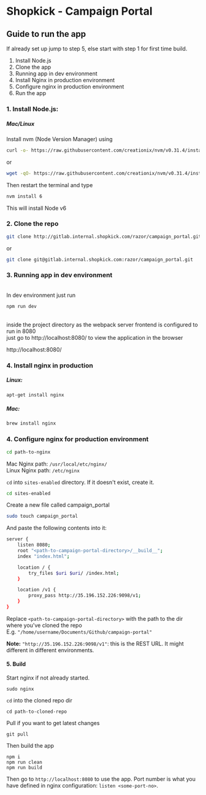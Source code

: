 
# Shopkick - Campaign Portal

## Guide to run the app

If already set up jump to step 5, else start with step 1 for first time build.

1. Install Node.js
2. Clone the app
3. Running app in dev environment
4. Install Nginx in production environment
5. Configure nginx in production environment
6. Run the app

### 1. Install Node.js:

##### Mac/Linux

Install nvm (Node Version Manager) using

```sh
curl -o- https://raw.githubusercontent.com/creationix/nvm/v0.31.4/install.sh | bash
```
or <br/>
```sh
wget -qO- https://raw.githubusercontent.com/creationix/nvm/v0.31.4/install.sh | bash
```

Then restart the terminal and type
```sh
nvm install 6
```

This will install Node v6

### 2. Clone the repo
```sh
git clone http://gitlab.internal.shopkick.com/razor/campaign_portal.git
```
or <br />
```sh
git clone git@gitlab.internal.shopkick.com:razor/campaign_portal.git

```

### 3. Running app in dev environment
<br/>
In dev environment just run

```sh
npm run dev
```

<br/>
inside the project directory as the webpack server frontend is configured to run in 8080

<br/>
just go to http://localhost:8080/ to view the application in the browser

http://localhost:8080/

### 4. Install nginx in production

##### 	Linux:
```sh
apt-get install nginx
```

##### 	Mac:
```sh
brew install nginx
```
### 4. Configure nginx for production environment
```sh
cd path-to-nginx
```
Mac Nginx path: `/usr/local/etc/nginx/` <br/>
Linux Nginx path: `/etc/nginx` <br/>

`cd` into `sites-enabled` directory. If it doesn't exist, create it.

```sh
cd sites-enabled
```
Create a new file called campaign_portal
```sh
sudo touch campaign_portal
```
And paste the following contents into it:
```sh
server {
    listen 8080;
    root "<path-to-campaign-portal-directory>/__build__";
    index "index.html";

    location / {
        try_files $uri $uri/ /index.html;
    }

    location /v1 {
    	proxy_pass http://35.196.152.226:9098/v1;
    }
}
```
Replace `<path-to-campaign-portal-directory>` with the path to the dir where you've cloned the repo <br/>
E.g. `"/home/username/Documents/Github/campaign-portal"`

**Note:** `"http://35.196.152.226:9098/v1"`: this is the REST URL. It might different in different environments.

#### 5. Build
Start nginx if not already started.
```
sudo nginx
```
`cd` into the cloned repo dir
```
cd path-to-cloned-repo
```
Pull if you want to get latest changes
```
git pull
```
Then build the app
```
npm i
npm run clean
npm run build
```
Then go to `http://localhost:8080` to use the app. Port number is what you have defined in nginx configuration: `listen <some-port-no>`.

